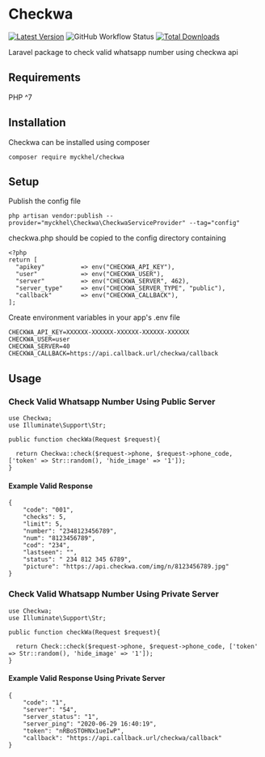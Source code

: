 # Checkwa
[![Latest Version](https://img.shields.io/github/release/myckhel/checkwa.svg?style=flat-square)](https://github.com/myckhel/checkwa/releases)
![GitHub Workflow Status](https://img.shields.io/github/workflow/status/myckhel/checkwa/run-tests?label=tests)
[![Total Downloads](https://img.shields.io/packagist/dt/myckhel/checkwa.svg?style=flat-square)](https://packagist.org/packages/myckhel/checkwa)

Laravel package to check valid whatsapp number using checkwa api

## Requirements
PHP ^7

## Installation

Checkwa can be installed using composer

```
composer require myckhel/checkwa
```

## Setup

Publish the config file
```
php artisan vendor:publish --provider="myckhel\Checkwa\CheckwaServiceProvider" --tag="config"
```
checkwa.php should be copied to the config directory containing
```
<?php
return [
  "apikey"          => env("CHECKWA_API_KEY"),
  "user"            => env("CHECKWA_USER"),
  "server"          => env("CHECKWA_SERVER", 462),
  "server_type"     => env("CHECKWA_SERVER_TYPE", "public"),
  "callback"        => env("CHECKWA_CALLBACK"),
];
```
Create environment variables in your app's .env file

```
CHECKWA_API_KEY=XXXXXX-XXXXXX-XXXXXX-XXXXXX-XXXXXX
CHECKWA_USER=user
CHECKWA_SERVER=40
CHECKWA_CALLBACK=https://api.callback.url/checkwa/callback
```

## Usage

### Check Valid Whatsapp Number Using Public Server
```
use Checkwa;
use Illuminate\Support\Str;
```
```
public function checkWa(Request $request){

  return Checkwa::check($request->phone, $request->phone_code, ['token' => Str::random(), 'hide_image' => '1']);
}
```
#### Example Valid Response
```
{
    "code": "001",
    "checks": 5,
    "limit": 5,
    "number": "2348123456789",
    "num": "8123456789",
    "cod": "234",
    "lastseen": "",
    "status": " 234 812 345 6789",
    "picture": "https://api.checkwa.com/img/n/8123456789.jpg"
}
```

### Check Valid Whatsapp Number Using Private Server
```
use Checkwa;
use Illuminate\Support\Str;
```
```
public function checkWa(Request $request){

  return Check::check($request->phone, $request->phone_code, ['token' => Str::random(), 'hide_image' => '1']);
}
```
#### Example Valid Response Using Private Server
```
{
    "code": "1",
    "server": "54",
    "server_status": "1",
    "server_ping": "2020-06-29 16:40:19",
    "token": "nRBoSTOHNx1ueIwP",
    "callback": "https://api.callback.url/checkwa/callback"
}
```
